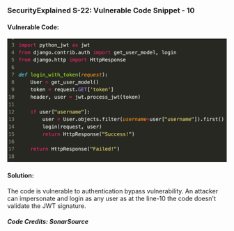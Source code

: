 ### SecurityExplained S-22: Vulnerable Code Snippet - 10

#### Vulnerable Code: 

![Vulnerable Code](../media/code-10.jpg)


#### Solution: 

The code is vulnerable to authentication bypass vulnerability. An attacker can impersonate and login as any user as at the line-10 the code doesn't validate the JWT signature.

##### Code Credits: SonarSource